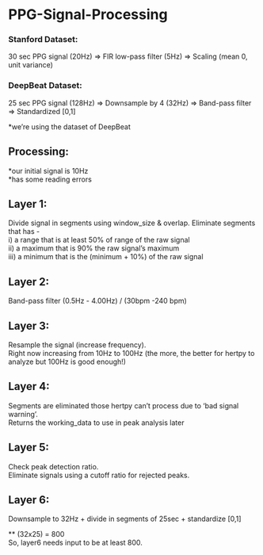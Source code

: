 # PPG-Signal-Processing

### Stanford Dataset:
 
30 sec PPG signal (20Hz) => FIR low-pass filter (5Hz) => Scaling (mean 0, unit variance)

### DeepBeat Dataset:

25 sec PPG signal (128Hz) => Downsample by 4 (32Hz) => Band-pass filter => Standardized [0,1]


*we’re using the dataset of DeepBeat

## Processing:

*our initial signal is 10Hz <br/>
*has some reading errors 

## Layer 1: 
Divide signal in segments using window_size & overlap. Eliminate segments that has - <br/>
i) a range that is at least 50% of range of the raw signal <br/>
ii) a maximum that is 90% the raw signal’s maximum <br/>
iii) a minimum that is the (minimum + 10%) of the raw signal <br/>

## Layer 2: 
Band-pass filter (0.5Hz - 4.00Hz) / (30bpm -240 bpm)

## Layer 3: 
Resample the signal (increase frequency). <br/>
Right now increasing from 10Hz to 100Hz (the more, the better for hertpy to analyze but 100Hz is good enough!)

## Layer 4:
Segments are eliminated those hertpy can’t process due to ‘bad signal warning’. <br/>
Returns the working_data to use in peak analysis later


## Layer 5:
Check peak detection ratio. <br/>
Eliminate signals using a cutoff ratio for rejected peaks.

## Layer 6:
Downsample to 32Hz + divide in segments of 25sec + standardize [0,1]

 
** (32x25) = 800 <br/>
So, layer6 needs input to be at least 800.
